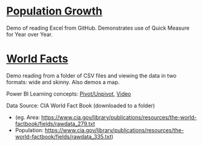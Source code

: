 # [Population Growth](Population%20Growth.pbix)
Demo of reading Excel from GitHub. Demonstrates use of Quick Measure for Year over Year.

# [World Facts](World%20Facts.pbix)
Demo reading from a folder of CSV files and viewing the data in two formats: wide and skinny. Also demos a map.

Power BI Learning concepts: [Pivot/Unpivot](https://radacad.com/pivot-and-unpivot-with-power-bi), [Video](https://www.youtube.com/watch?v=T8Ekr_sLP-0)

Data Source: CIA World Fact Book (downloaded to a folder)

- (eg. Area: https://www.cia.gov/library/publications/resources/the-world-factbook/fields/rawdata_279.txt
- Population: https://www.cia.gov/library/publications/resources/the-world-factbook/fields/rawdata_335.txt)

